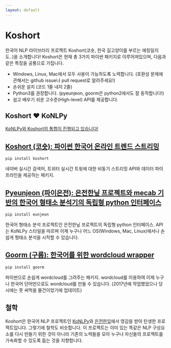 ```yaml
---
layout: default
---
```


# Koshort
한국어 NLP 라이브러리 프로젝트 Koshort(코숏, 한국 길고양이를 부르는 애칭일지도..)을 소개합니다!
Koshort은 현재 총 3가지 파이썬 패키지로 이루어져있으며, 다음과 같은 특징을 공통으로 가집니다.

* Windows, Linux, Mac에서 모두 사용이 가능하도록 노력합니다. (호환성 문제에 관해서는 github issue나 pull request로 알려주세요!)
* 손쉬운 설치 (코드 1줄 내지 2줄)
* Python3를 권장합니다. (pyeunjeon, goorm은 python2에서도 잘 동작합니다!)
* 쉽고 배우기 쉬운 고수준(High-level) API를 제공합니다.

## Koshort ♥ KoNLPy
[KoNLPy와 Koshort의 통합이 진행되고 있습니다!](https://github.com/konlpy/konlpy/issues/202)

## [Koshort (코숏): 파이썬 한국어 온라인 트렌드 스트리밍](http://koshort.readthedocs.io/ko/latest/)

`pip install koshort`

네이버 실시간 검색어, 트위터 실시간 트윗에 대한 비동기 스트리밍 API와 데이터 파이프라인을 제공하는 패키지.

## [Pyeunjeon (파이은전): 은전한닢 프로젝트와 mecab 기반의 한국어 형태소 분석기의 독립형 python 인터페이스](https://github.com/koshort/peunjeon)

`pip install eunjeon`

한국어 형태소 분석 프로젝트인 은전한닢 프로젝트의 독립형 python 인터페이스.  API는 KoNLPy 스타일을 따르며 이제 누구나 어느 OS(Windows, Mac, Linux)에서나 손쉽게 형태소 분석을 시작할 수 있습니다.

## [Goorm (구름): 한국어를 위한 wordcloud wrapper](https://github.com/koshort/goorm)

`pip install goorm`

파이썬으로 손쉽게 wordcloud를 그려주는 패키지. wordcloud를 이용하여 이제 누구나 한국어 단어만으로도 wordcloud를 만들 수 있습니다. (2017년에 작업했었으나 당시에는 못 써먹을 물건이었기에 업데이트)

## 철학

Koshort은 한국어 NLP 프로젝트인 [KoNLPy](http://konlpy.org)와 [은전한잎](http://eunjeon.blogspot.kr/)에서 영감을 받아 탄생한 프로젝트입니다. 그렇기에 철학도 비슷합니다. 이 프로젝트는 이미 있는 똑같은 NLP 구성요소를 다시 만들기 위한 것이 아니라 기존의 노력들을 모아 누구나 자신들의 프로젝트를 가속화할 수 있도록 돕는 것을 지향합니다.

